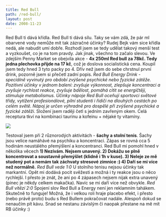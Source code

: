 ```yaml
---
title: Red Bull 
path: /red-bull/
layout: post
date: 2008-11-23
---
```


Red Bull ti dává křídla. Red Bull ti dává sílu. Taky se vám zdá, že pár ml obarvené vody nemůže mít tak zázračné účinky? Rudej Bejk vám sice křídla nedá, ale nabudit umí dobře. Rozhodl jsem se tedy udělat takový menší test a vyzkoušet, co je na tom pravdy. Jak jinak, všechno to začalo slevou. Ve zdejším Penny Market se obejvila akce - **4x 250ml Red bull za 78kč. Tedy jedna plechovka přijde na 17 kč**, což je doslova socialistická cena. Koupil jsem tedy hned 3 tyto packy po 4. Dřív než jsem do sebe chrstnul první drink, pozorně jsem si přečetl zadní popis. _Red Bull Energy Drink - speciálně vyvinutý pro období zvýšené psychické nebo fyzické zátěže. Pozitivní účinky v jednom balení: zvyšuje výkonnost, zlepšuje koncentraci a zvyšuje rychlost reakce, zvyšuje bdělost, pomáhá cítit se energičtěji, stimuluje metabolismus. Účinky nápoje Red Bull oceňují sportovci světové třídy, vytížení profesionálové, pilní studenti i řidiči na dlouhých cestách po celém světě. Nápoj je určen výhradně pro dospělé při zvýšené psychické a fyzické zátěži_. Složení jsem raději četl s jedním zavřeným okem. Celá receptura tkví na kombinaci taurinu a kofeinu + nějaké ty vitamíny. 

![](../wp-legacy-content/red_bull.jpg)

Testoval jsem při 2 různorodých aktivitách - **šachy a stolní tenis**. Šachy jsou velice namáhávé na psychiku a koncentraci. Zápas se rovná cca 5 hodinám neustálého přemýšlení a koncentranci. Red Bull mi pomohl hned v několika věcech **1) Nezívám. Nejsem unavený. 2) Dokážu se plně koncentrovat a soustavně přemýšlet (klidně i 1h v kuse). 3) Neleje ze mě studený pot a nemám tak záchvaty stresové zimnice :) 4) Daří se mi více než normálně.** _Red Bull vede 1:0_ U stolního tenisu nejsou účinky tak markantní. Opět mi dodává pocit svěžesti a možná i ty reakce jsou o něco rychlejší. I přesto je znát, že ani po 4 zápasech nejsem nijak extra unavený (pinec je někdy celkem makačka). Navíc se mi daří více než obvykle. _Red Bull vítězí 2:0_ Spojení slov Red Bull a Energy není jen reklamním tahákem. Skutečně to funguje! Možná, že i velkou roli hraje placebo efekt, i přesto (nebo právě proto) budu s Red Bullem pokračovat nadále. Alespoň dokud se nenaučím pít kávu. Snad se nestanu závislým či naopak přestane na mě mít RB účinky :)

